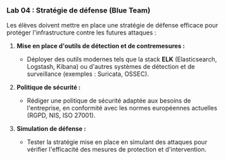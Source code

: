 ### **Lab 04 : Stratégie de défense (Blue Team)**  
Les élèves doivent mettre en place une stratégie de défense efficace pour protéger l'infrastructure contre les futures attaques :  

1. **Mise en place d'outils de détection et de contremesures :**  
   - Déployer des outils modernes tels que la stack **ELK** (Elasticsearch, Logstash, Kibana) ou d'autres systèmes de détection et de surveillance (exemples : Suricata, OSSEC).  

2. **Politique de sécurité :**  
   - Rédiger une politique de sécurité adaptée aux besoins de l'entreprise, en conformité avec les normes européennes actuelles (RGPD, NIS, ISO 27001).  

3. **Simulation de défense :**  
   - Tester la stratégie mise en place en simulant des attaques pour vérifier l'efficacité des mesures de protection et d'intervention.  

